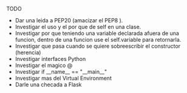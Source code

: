 TODO

- Dar una leida a PEP20 (amacizar el PEP8 ).
- Investigar el uso y el por que de self en una clase.
- Investigar por que teniendo una variable declarada afuera de una funcion,  dentro de una funcion use el self.variable para retornarla.
- Investigar que pasa cuando se quiere sobreescribir el constructor (herencia)
- Investigar interfaces Python
- Investigar el magico @ 
- Investigar if \_\_name__ == "\_\_main__"
- Investigar mas del Virtual Environment
- Darle una checada a Flask
